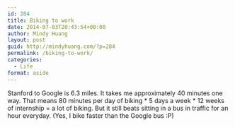 ```yaml
---
id: 284
title: Biking to work
date: 2014-07-03T20:43:54+00:00
author: Mindy Huang
layout: post
guid: http://mindyhuang.com/?p=284
permalink: /biking-to-work/
categories:
  - Life
format: aside
---
```

Stanford to Google is 6.3 miles. It takes me approximately 40 minutes one way. That means 80 minutes per day of biking \* 5 days a week \* 12 weeks of internship = a lot of biking. But it still beats sitting in a bus in traffic for an hour everyday. (Yes, I bike faster than the Google bus :P)